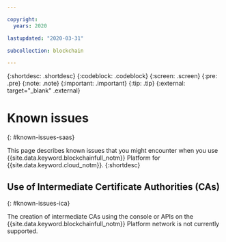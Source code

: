 ```yaml
---

copyright:
  years: 2020

lastupdated: "2020-03-31"

subcollection: blockchain

---
```


{:shortdesc: .shortdesc}
{:codeblock: .codeblock}
{:screen: .screen}
{:pre: .pre}
{:note: .note}
{:important: .important}
{:tip: .tip}
{:external: target="_blank" .external}

# Known issues
{: #known-issues-saas}

This page describes known issues that you might encounter when you use {{site.data.keyword.blockchainfull_notm}} Platform for {{site.data.keyword.cloud_notm}}.
{:shortdesc}

## Use of Intermediate Certificate Authorities (CAs)
{: #known-issues-ica}

The creation of intermediate CAs using the console or APIs on the {{site.data.keyword.blockchainfull_notm}} Platform network is not currently supported.



